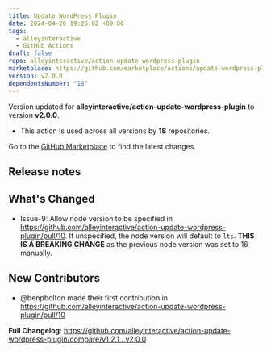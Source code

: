 ```yaml
---
title: Update WordPress Plugin
date: 2024-04-26 19:25:02 +00:00
tags:
  - alleyinteractive
  - GitHub Actions
draft: false
repo: alleyinteractive/action-update-wordpress-plugin
marketplace: https://github.com/marketplace/actions/update-wordpress-plugin
version: v2.0.0
dependentsNumber: "18"
---
```



Version updated for **alleyinteractive/action-update-wordpress-plugin** to version **v2.0.0**.
- This action is used across all versions by **18** repositories.

Go to the [GitHub Marketplace](https://github.com/marketplace/actions/update-wordpress-plugin) to find the latest changes.

## Release notes

## What's Changed
* Issue-9: Allow node version to be specified in https://github.com/alleyinteractive/action-update-wordpress-plugin/pull/10. If unspecified, the node version will default to `lts`. **THIS IS A BREAKING CHANGE** as the previous node version was set to 16 manually.

## New Contributors
* @benpbolton made their first contribution in https://github.com/alleyinteractive/action-update-wordpress-plugin/pull/10

**Full Changelog**: https://github.com/alleyinteractive/action-update-wordpress-plugin/compare/v1.2.1...v2.0.0
